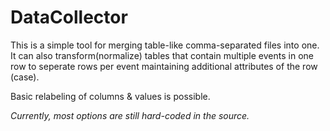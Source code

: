 DataCollector
=============

This is a simple tool for merging table-like comma-separated files into one.
It can also transform(normalize) tables that contain multiple events in one row to seperate rows per event maintaining additional attributes of the row (case).

Basic relabeling of  columns & values is possible.

*Currently, most options are still hard-coded in the source.*
